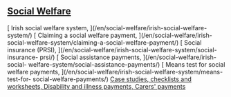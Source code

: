 ##  [ Social Welfare ](/en/social-welfare/)

[ Irish social welfare system, ](/en/social-welfare/irish-social-welfare-
system/) [ Claiming a social welfare payment, ](/en/social-welfare/irish-
social-welfare-system/claiming-a-social-welfare-payment/) [ Social insurance
(PRSI), ](/en/social-welfare/irish-social-welfare-system/social-insurance-
prsi/) [ Social assistance payments, ](/en/social-welfare/irish-social-
welfare-system/social-assistance-payments/) [ Means test for social welfare
payments, ](/en/social-welfare/irish-social-welfare-system/means-test-for-
social-welfare-payments/) [ Case studies, checklists and worksheets,
](/en/social-welfare/irish-social-welfare-system/case-studies-checklists/) [
Disability and illness payments, ](/en/social-welfare/disability-and-illness/)
[ Carers' payments ](/en/social-welfare/carers/)
